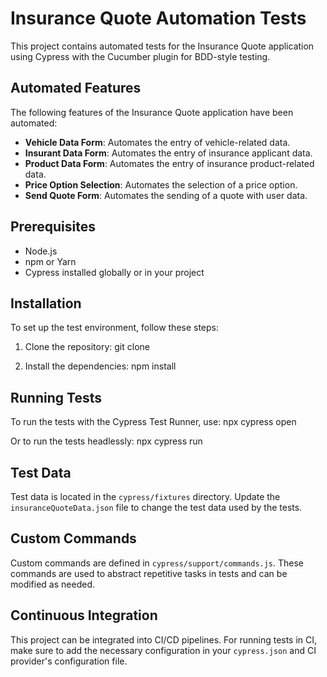 # Insurance Quote Automation Tests

This project contains automated tests for the Insurance Quote application using Cypress with the Cucumber plugin for BDD-style testing.

## Automated Features

The following features of the Insurance Quote application have been automated:

- **Vehicle Data Form**: Automates the entry of vehicle-related data.
- **Insurant Data Form**: Automates the entry of insurance applicant data.
- **Product Data Form**: Automates the entry of insurance product-related data.
- **Price Option Selection**: Automates the selection of a price option.
- **Send Quote Form**: Automates the sending of a quote with user data.

## Prerequisites

- Node.js
- npm or Yarn
- Cypress installed globally or in your project

## Installation

To set up the test environment, follow these steps:

1. Clone the repository:
git clone

2. Install the dependencies:
npm install

## Running Tests

To run the tests with the Cypress Test Runner, use:
npx cypress open

Or to run the tests headlessly:
npx cypress run

## Test Data

Test data is located in the `cypress/fixtures` directory. Update the `insuranceQuoteData.json` file to change the test data used by the tests.

## Custom Commands

Custom commands are defined in `cypress/support/commands.js`. These commands are used to abstract repetitive tasks in tests and can be modified as needed.

## Continuous Integration

This project can be integrated into CI/CD pipelines. For running tests in CI, make sure to add the necessary configuration in your `cypress.json` and CI provider's configuration file.
